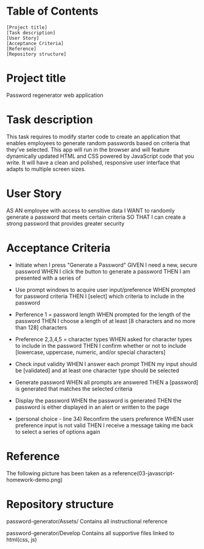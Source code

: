 # Table of Contents
    [Project title]
    [Task description]
    [User Story]
    [Acceptance Criteria]
    [Reference]
    [Repository structure]

# Project title
Password regenerator web application

# Task description
This task requires to modify starter code to create an application that enables employees to generate random passwords based on criteria that they’ve selected. This app will run in the browser and will feature dynamically updated HTML and CSS powered by JavaScript code that you write. It will have a clean and polished, responsive user interface that adapts to multiple screen sizes.

# User Story
AS AN employee with access to sensitive data
I WANT to randomly generate a password that meets certain criteria
SO THAT I can create a strong password that provides greater security


# Acceptance Criteria
- Initiate when I press "Generate a Password"
GIVEN I need a new, secure password
WHEN I click the button to generate a password
THEN I am presented with a series of

- Use prompt windows to acquire user input/preference
WHEN prompted for password criteria
THEN I [select] which criteria to include in the password

- Perference 1 = password length
WHEN prompted for the length of the password
THEN I choose a length of at least [8 characters and no more than 128] characters

- Preference 2,3,4,5 = character types 
WHEN asked for character types to include in the password
THEN I confirm whether or not to include [lowercase, uppercase, numeric, and/or special characters]

- Check input validity
WHEN I answer each prompt
THEN my input should be [validated] and at least one character type should be selected

- Generate password
WHEN all prompts are answered
THEN a [password] is generated that matches the selected criteria

- Display the password
WHEN the password is generated
THEN the password is either displayed in an alert or written to the page

- (personal choice - line 34) Reconfirm the users preference
WHEN user preference input is not valid
THEN I receive a message taking me back to select a series of options again

# Reference

The following picture has been taken as a reference(03-javascript-homework-demo.png)

# Repository structure
password-generator/Assets/
    Contains all instructional reference

password-generator/Develop
    Contains all supportive files linked to html(css, js)
